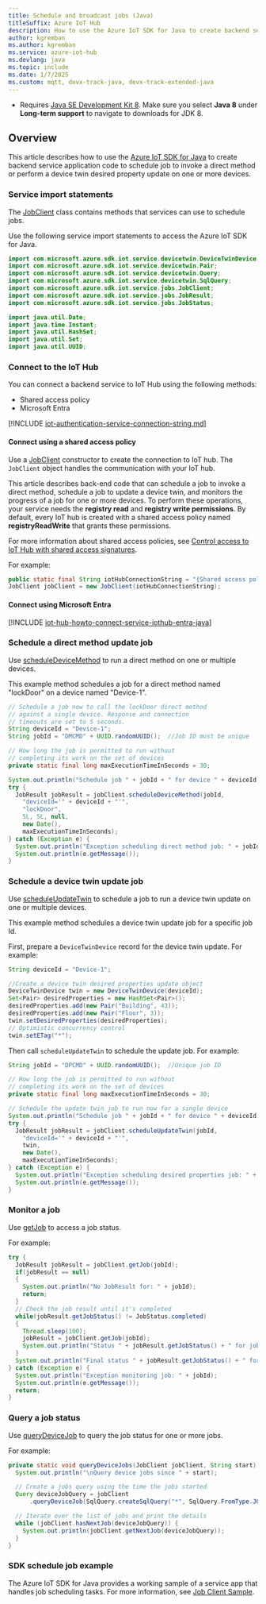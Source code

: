 ```yaml
---
title: Schedule and broadcast jobs (Java)
titleSuffix: Azure IoT Hub
description: How to use the Azure IoT SDK for Java to create backend service application code for job scheduling.
author: kgremban
ms.author: kgremban
ms.service: azure-iot-hub
ms.devlang: java
ms.topic: include
ms.date: 1/7/2025
ms.custom: mqtt, devx-track-java, devx-track-extended-java
---
```


  * Requires [Java SE Development Kit 8](/azure/developer/java/fundamentals/). Make sure you select **Java 8** under **Long-term support** to navigate to downloads for JDK 8.

## Overview

This article describes how to use the [Azure IoT SDK for Java](https://github.com/Azure/azure-iot-sdk-java) to create backend service application code to schedule job to invoke a direct method or perform a device twin desired property update on one or more devices.

### Service import statements

The [JobClient](/java/api/com.microsoft.azure.sdk.iot.service.jobs.jobclient) class contains methods that services can use to schedule jobs.

Use the following service import statements to access the Azure IoT SDK for Java.

```java
import com.microsoft.azure.sdk.iot.service.devicetwin.DeviceTwinDevice;
import com.microsoft.azure.sdk.iot.service.devicetwin.Pair;
import com.microsoft.azure.sdk.iot.service.devicetwin.Query;
import com.microsoft.azure.sdk.iot.service.devicetwin.SqlQuery;
import com.microsoft.azure.sdk.iot.service.jobs.JobClient;
import com.microsoft.azure.sdk.iot.service.jobs.JobResult;
import com.microsoft.azure.sdk.iot.service.jobs.JobStatus;

import java.util.Date;
import java.time.Instant;
import java.util.HashSet;
import java.util.Set;
import java.util.UUID;
```

### Connect to the IoT Hub

You can connect a backend service to IoT Hub using the following methods:

* Shared access policy
* Microsoft Entra

[!INCLUDE [iot-authentication-service-connection-string.md](iot-authentication-service-connection-string.md)]

#### Connect using a shared access policy

Use a [JobClient](/java/api/com.microsoft.azure.sdk.iot.service.jobs.jobclient) constructor to create the connection to IoT hub. The `JobClient` object handles the communication with your IoT hub.

This article describes back-end code that can schedule a job to invoke a direct method, schedule a job to update a device twin, and monitors the progress of a job for one or more devices. To perform these operations, your service needs the **registry read** and **registry write permissions**. By default, every IoT hub is created with a shared access policy named **registryReadWrite** that grants these permissions.

For more information about shared access policies, see [Control access to IoT Hub with shared access signatures](/azure/iot-hub/authenticate-authorize-sas).

For example:

```java
public static final String iotHubConnectionString = "{Shared access policy connection string}";
JobClient jobClient = new JobClient(iotHubConnectionString);
```

#### Connect using Microsoft Entra

[!INCLUDE [iot-hub-howto-connect-service-iothub-entra-java](iot-hub-howto-connect-service-iothub-entra-java.md)]

### Schedule a direct method update job

Use [scheduleDeviceMethod](/java/api/com.microsoft.azure.sdk.iot.service.jobs.jobclient?#com-microsoft-azure-sdk-iot-service-jobs-jobclient-scheduledevicemethod(java-lang-string-java-lang-string-java-lang-string-java-lang-long-java-lang-long-java-lang-object-java-util-date-long)) to run a direct method on one or multiple devices.

This example method schedules a job for a direct method named "lockDoor" on a device named "Device-1".

```java
// Schedule a job now to call the lockDoor direct method
// against a single device. Response and connection
// timeouts are set to 5 seconds.
String deviceId = "Device-1";
String jobId = "DMCMD" + UUID.randomUUID();  //Job ID must be unique

// How long the job is permitted to run without
// completing its work on the set of devices
private static final long maxExecutionTimeInSeconds = 30;

System.out.println("Schedule job " + jobId + " for device " + deviceId);
try {
  JobResult jobResult = jobClient.scheduleDeviceMethod(jobId,
    "deviceId='" + deviceId + "'",
    "lockDoor",
    5L, 5L, null,
    new Date(),
    maxExecutionTimeInSeconds);
} catch (Exception e) {
  System.out.println("Exception scheduling direct method job: " + jobId);
  System.out.println(e.getMessage());
}
```

### Schedule a device twin update job

Use [scheduleUpdateTwin](/java/api/com.microsoft.azure.sdk.iot.service.jobs.jobclient?#com-microsoft-azure-sdk-iot-service-jobs-jobclient-scheduleupdatetwin(java-lang-string-java-lang-string-com-microsoft-azure-sdk-iot-service-devicetwin-devicetwindevice-java-util-date-long)) to schedule a job to run a device twin update on one or multiple devices.

This example method schedules a device twin update job for a specific job Id.

First, prepare a `DeviceTwinDevice` record for the device twin update. For example:

```java
String deviceId = "Device-1";

//Create a device twin desired properties update object
DeviceTwinDevice twin = new DeviceTwinDevice(deviceId);
Set<Pair> desiredProperties = new HashSet<Pair>();
desiredProperties.add(new Pair("Building", 43));
desiredProperties.add(new Pair("Floor", 3));
twin.setDesiredProperties(desiredProperties);
// Optimistic concurrency control
twin.setETag("*");
```

Then call `scheduleUpdateTwin` to schedule the update job. For example:

```java
String jobId = "DPCMD" + UUID.randomUUID();  //Unique job ID

// How long the job is permitted to run without
// completing its work on the set of devices
private static final long maxExecutionTimeInSeconds = 30;

// Schedule the update twin job to run now for a single device
System.out.println("Schedule job " + jobId + " for device " + deviceId);
try {
  JobResult jobResult = jobClient.scheduleUpdateTwin(jobId, 
    "deviceId='" + deviceId + "'",
    twin,
    new Date(),
    maxExecutionTimeInSeconds);
} catch (Exception e) {
  System.out.println("Exception scheduling desired properties job: " + jobId);
  System.out.println(e.getMessage());
}
```

### Monitor a job

Use [getJob](/java/api/com.microsoft.azure.sdk.iot.service.jobs.jobclient?#com-microsoft-azure-sdk-iot-service-jobs-jobclient-getjob(java-lang-string)) to access a job status.

For example:

```java
try {
  JobResult jobResult = jobClient.getJob(jobId);
  if(jobResult == null)
  {
    System.out.println("No JobResult for: " + jobId);
    return;
  }
  // Check the job result until it's completed
  while(jobResult.getJobStatus() != JobStatus.completed)
  {
    Thread.sleep(100);
    jobResult = jobClient.getJob(jobId);
    System.out.println("Status " + jobResult.getJobStatus() + " for job " + jobId);
  }
  System.out.println("Final status " + jobResult.getJobStatus() + " for job " + jobId);
} catch (Exception e) {
  System.out.println("Exception monitoring job: " + jobId);
  System.out.println(e.getMessage());
  return;
}
```

### Query a job status

Use [queryDeviceJob](/java/api/com.microsoft.azure.sdk.iot.service.jobs.jobclient?#com-microsoft-azure-sdk-iot-service-jobs-jobclient-querydevicejob(java-lang-string)) to query the job status for one or more jobs.

For example:

```java
private static void queryDeviceJobs(JobClient jobClient, String start) throws Exception {
  System.out.println("\nQuery device jobs since " + start);

  // Create a jobs query using the time the jobs started
  Query deviceJobQuery = jobClient
      .queryDeviceJob(SqlQuery.createSqlQuery("*", SqlQuery.FromType.JOBS, "devices.jobs.startTimeUtc > '" + start + "'", null).getQuery());

  // Iterate over the list of jobs and print the details
  while (jobClient.hasNextJob(deviceJobQuery)) {
    System.out.println(jobClient.getNextJob(deviceJobQuery));
  }
}
```

### SDK schedule job example

The Azure IoT SDK for Java provides a working sample of a service app that handles job scheduling tasks. For more information, see [Job Client Sample](https://github.com/Azure/azure-iot-service-sdk-java/blob/main/service/iot-service-samples/job-client-sample/src/main/java/samples/com/microsoft/azure/sdk/iot/JobClientSample.java).
